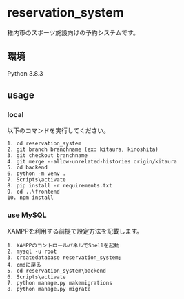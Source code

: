 # reservation_system

稚内市のスポーツ施設向けの予約システムです。

## 環境

Python 3.8.3

## usage

### local

以下のコマンドを実行してください。

```shell
1. cd reservation_system
2. git branch branchname (ex: kitaura, kinoshita)
3. git checkout branchname
4. git merge --allow-unrelated-histories origin/kitaura
5. cd backend
6. python -m venv .
7. Scripts\activate
8. pip install -r requirements.txt
9. cd ..\frontend
10. npm install
```

### use MySQL

XAMPPを利用する前提で設定方法を記載します。

```shell
1. XAMPPのコントロールパネルでShellを起動
2. mysql -u root
3. createdatabase reservation_system;
4. cmdに戻る
5. cd reservation_system\backend
6. Scripts\activate
7. python manage.py makemigrations
8. python manage.py migrate
```
